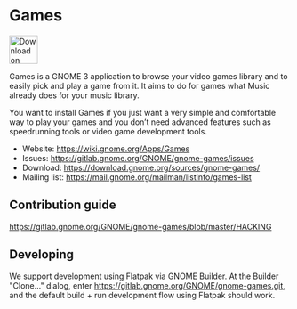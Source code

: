 # Games

<a href="https://flathub.org/apps/details/org.gnome.Games"><img height="51" alt="Download on Flathub" src="https://flathub.org/assets/badges/flathub-badge-en.svg"/> </a>

Games is a GNOME 3 application to browse your video games library and to
easily pick and play a game from it. It aims to do for games what Music
already does for your music library.

You want to install Games if you just want a very simple and comfortable
way to play your games and you don’t need advanced features such as
speedrunning tools or video game development tools.

- Website:      https://wiki.gnome.org/Apps/Games
- Issues:       https://gitlab.gnome.org/GNOME/gnome-games/issues
- Download:     https://download.gnome.org/sources/gnome-games/
- Mailing list: https://mail.gnome.org/mailman/listinfo/games-list

## Contribution guide
https://gitlab.gnome.org/GNOME/gnome-games/blob/master/HACKING

## Developing
We support development using Flatpak via GNOME Builder. At the Builder
"Clone..." dialog, enter https://gitlab.gnome.org/GNOME/gnome-games.git, and the
default build + run development flow using Flatpak should work.
